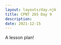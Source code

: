 ```yaml
---
layout: layouts/day.njk
title: CPNT 265 Day 9
description: 
date: 2021-12-15
---
```


A lesson plan!